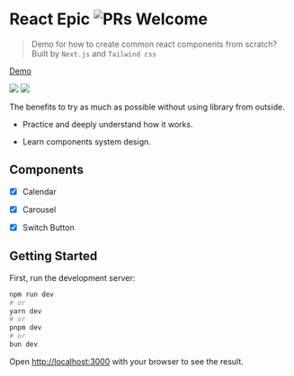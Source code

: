 # React Epic ![PRs Welcome](https://img.shields.io/badge/PRs-welcome-green.svg)

> Demo for how to create common react components from scratch? Built by `Next.js` and `Tailwind css`

[Demo](https://baskvava.github.io/react-epic/)

<img src="https://baskvava.github.io/react-epic/readme-2.png" />

<img src="https://baskvava.github.io/react-epic/readme-1.png" />

The benefits to try as much as possible without using library from outside.

- Practice and deeply understand how it works.

- Learn components system design.

## Components

- [x] Calendar

- [x] Carousel

- [x] Switch Button

## Getting Started

First, run the development server:

```bash
npm run dev
# or
yarn dev
# or
pnpm dev
# or
bun dev
```

Open [http://localhost:3000](http://localhost:3000) with your browser to see the result.
